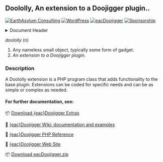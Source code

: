 ## Doololly, An extension to a Doojigger plugin.. 
[![EarthAsylum Consulting](https://img.shields.io/badge/EarthAsylum-Consulting-0?&labelColor=6e9882&color=707070)](https://earthasylum.com/)
[![WordPress](https://img.shields.io/badge/WordPress-Plugins-grey?logo=wordpress&labelColor=blue)](https://wordpress.org/plugins/search/EarthAsylum/)
[![eacDoojigger](https://img.shields.io/badge/Requires-%7Beac%7DDoojigger-da821d)](https://eacDoojigger.earthasylum.com/)
[![Sponsorship](https://img.shields.io/static/v1?label=Sponsorship&message=%E2%9D%A4&logo=GitHub&color=bf3889)](https://github.com/sponsors/EarthAsylum)

<details><summary>Document Header</summary>

Plugin URI:         https://eacDoojigger.earthasylum.com/  
Author:             [EarthAsylum Consulting](https://www.earthasylum.com)  
Last Updated:       25-Aug-2025  
Contributors:       [earthasylum](https://github.com/earthasylum),[kevinburkholder](https://profiles.wordpress.org/kevinburkholder)  
Donate link:        https://github.com/sponsors/EarthAsylum  
Requires EAC:       3.1  
WordPress URI:      https://wordpress.org/plugins/search/earthasylum/  
GitHub URI:         https://github.com/EarthAsylum/docs.eacDoojigger/wiki/  

</details>

_doololly_ (n)
1. Any nameless small object, typically some form of gadget.
2. *An extension to a Doojigger plugin.*

### Description

A Doololly extension is a PHP program class that adds functionality to the base plugin. Extensions can be coded for specific needs and can be as simple or complex as needed.

#### For further documentation, see:

:package: [Download {eac}Doojigger Extras][extras]

:open_file_folder: [{eac}Doojigger Wiki: documentation and examples][wiki]

:green_book: [{eac}Doojigger PHP Reference][reference]

:bookmark_tabs: [{eac}Doojigger Web Site][website]

:package: [Download eacDoojigger.zip][download]

[extras]:       https://swregistry.earthasylum.com/software-updates/eacdoojigger-extras.zip
[wiki]:         https://github.com/EarthAsylum/docs.eacDoojigger/wiki
[reference]:    https://earthasylum.github.io/docs.eacDoojigger/
[website]:      https://eacdoojigger.earthasylum.com
[download]:	    https://swregistry.earthasylum.com/software-updates/eacdoojigger.zip "Download eacDoojigger.zip, latest release, ready to install"
